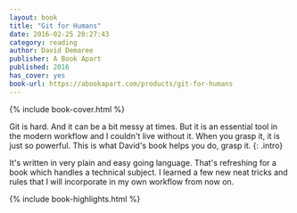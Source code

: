 ```yaml
---
layout: book
title: "Git for Humans"
date: 2016-02-25 20:27:43
category: reading
author: David Demaree
publisher: A Book Apart
published: 2016
has_cover: yes
book-url: https://abookapart.com/products/git-for-humans
---
```

{% include book-cover.html %}

Git is hard. And it can be a bit messy at times. But it is an essential tool in the modern workflow and I couldn't live without it. When you grasp it, it is just so powerful. This is what David's book helps you do, grasp it.
{: .intro}

It's written in very plain and easy going language. That's refreshing for a book which handles a technical subject. I learned a few new neat tricks and rules that I will incorporate in my own workflow from now on.

{% include book-highlights.html %}
